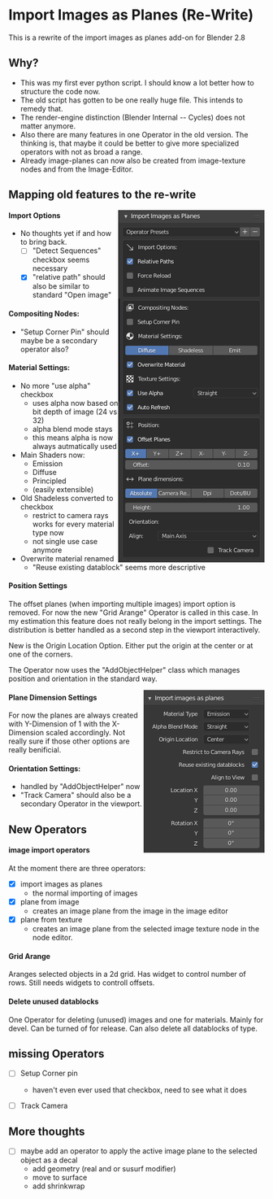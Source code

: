 # Import Images as Planes (Re-Write)

This is a rewrite of the import images as planes add-on for Blender 2.8

## Why?
- This was my first ever python script. I should know a lot better how to structure the code now.
- The old script has gotten to be one really huge file.
This intends to remedy that.
- The render-engine distinction (Blender Internal -- Cycles) does not matter anymore.
- Also there are many features in one Operator in the old version.
The thinking is, that maybe it could be better to give more specialized operators with not as broad a range.
- Already image-planes can now also be created from image-texture nodes and from the Image-Editor.


## Mapping old features to the re-write
<img align="right" src="devdocs/old_options.png">


#### Import Options
- No thoughts yet if and how to bring back.
  - [ ] "Detect Sequences" checkbox seems necessary
  - [x] "relative path" should also be similar to standard "Open image"

#### Compositing Nodes:
- "Setup Corner Pin" should maybe be a secondary operator also?

#### Material Settings:
- No more "use alpha" checkbox
  - uses alpha now based on bit depth of image (24 vs 32)
  - alpha blend mode stays
  - this means alpha is now always autmatically used
- Main Shaders now:
  - Emission
  - Diffuse
  - Principled
  - (easily extensible)
- Old Shadeless converted to checkbox
  - restrict to camera rays works for every material type now
  - not single use case anymore
- Overwrite material renamed
  - "Reuse existing datablock" seems more descriptive


#### Position Settings
The offset planes (when importing multiple images) import option is removed.
For now the new "Grid Arange" Operator is called in this case.
In my estimation this feature does not really belong in the import settings. The distribution is better handled as a second step in the viewport interactively.

New is the Origin Location Option. Either put the origin at the center or at one of the corners.

The Operator now uses the "AddObjectHelper" class which manages position and orientation in the standard way.

<img align="right" src="devdocs/new-ui-1.png">

#### Plane Dimension Settings
For now the planes are always created with Y-Dimension of 1 with the X-Dimension scaled accordingly. Not really sure if those other options are really benificial.

#### Orientation Settings:
- handled by "AddObjectHelper" now
- "Track Camera" should also be a secondary Operator in the viewport.



## New Operators

#### image import operators
At the moment there are three operators:
- [x] import images as planes
  - the normal importing of images
- [x] plane from image
  - creates an image plane from the image in the image editor
- [x] plane from texture
  - creates an image plane from the selected image texture node in the node editor.

#### Grid Arange
Aranges selected objects in a 2d grid. Has widget to control number of rows. Still needs widgets to controll offsets.

#### Delete unused datablocks
One Operator for deleting (unused) images and one for materials. Mainly for devel. Can be turned of for release. Can also delete all datablocks of type.


## missing Operators
- [ ] Setup Corner pin
  - haven't even ever used that checkbox, need to see what it does
- [ ] Track Camera


## More thoughts
- [ ] maybe add an operator to apply the active image plane to the selected object as a decal
  - add geometry (real and or susurf modifier)
  - move to surface
  - add shrinkwrap